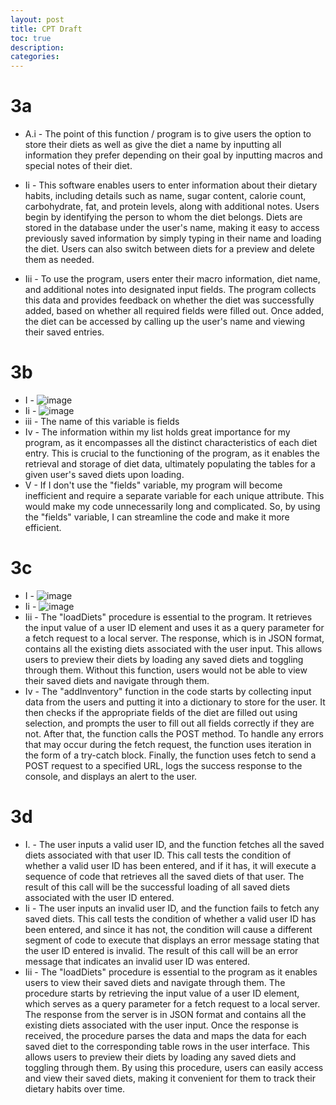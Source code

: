 ```yaml
---
layout: post
title: CPT Draft
toc: true
description: 
categories: 
---
```


# 3a 
- A.i - The point of this function / program is to give users the option to store their diets as well as give the diet a name by inputting all information they prefer depending on their goal by inputting macros and special notes of their diet.

- Ii - This software enables users to enter information about their dietary habits, including details such as name, sugar content, calorie count, carbohydrate, fat, and protein levels, along with additional notes. Users begin by identifying the person to whom the diet belongs. Diets are stored in the database under the user's name, making it easy to access previously saved information by simply typing in their name and loading the diet. Users can also switch between diets for a preview and delete them as needed.

- Iii - To use the program, users enter their macro information, diet name, and additional notes into designated input fields. The program collects this data and provides feedback on whether the diet was successfully added, based on whether all required fields were filled out. Once added, the diet can be accessed by calling up the user's name and viewing their saved entries.

# 3b
- I - ![image](https://user-images.githubusercontent.com/111910633/232545512-18c1b286-60d8-4a8a-917c-1b44a7f3ccd9.png)
- Ii - ![image](https://user-images.githubusercontent.com/111910633/232546134-e0a918fc-1b44-4162-9376-a6a3e2bbf396.png)
- iii - The name of this variable is fields
- Iv - The information within my list holds great importance for my program, as it encompasses all the distinct characteristics of each diet entry. This is crucial to the functioning of the program, as it enables the retrieval and storage of diet data, ultimately populating the tables for a given user's saved diets upon loading.
- V - If I don't use the "fields" variable, my program will become inefficient and require a separate variable for each unique attribute. This would make my code unnecessarily long and complicated. So, by using the "fields" variable, I can streamline the code and make it more efficient.

# 3c
- I - ![image](https://user-images.githubusercontent.com/111910633/232547915-df9068d8-a8c6-4a13-8be5-c7c352710298.png)
- Ii - ![image](https://user-images.githubusercontent.com/111910633/232547688-86ff2327-dd54-4ce6-aff2-deb61d0fb477.png)
- Iii - The "loadDiets" procedure is essential to the program. It retrieves the input value of a user ID element and uses it as a query parameter for a fetch request to a local server. The response, which is in JSON format, contains all the existing diets associated with the user input. This allows users to preview their diets by loading any saved diets and toggling through them. Without this function, users would not be able to view their saved diets and navigate through them.
- Iv - The "addInventory" function in the code starts by collecting input data from the users and putting it into a dictionary to store for the user. It then checks if the appropriate fields of the diet are filled out using selection, and prompts the user to fill out all fields correctly if they are not. After that, the function calls the POST method. To handle any errors that may occur during the fetch request, the function uses iteration in the form of a try-catch block. Finally, the function uses fetch to send a POST request to a specified URL, logs the success response to the console, and displays an alert to the user.
# 3d
- I. - The user inputs a valid user ID, and the function fetches all the saved diets associated with that user ID. This call tests the condition of whether a valid user ID has been entered, and if it has, it will execute a sequence of code that retrieves all the saved diets of that user. The result of this call will be the successful loading of all saved diets associated with the user ID entered.
- Ii -  The user inputs an invalid user ID, and the function fails to fetch any saved diets. This call tests the condition of whether a valid user ID has been entered, and since it has not, the condition will cause a different segment of code to execute that displays an error message stating that the user ID entered is invalid. The result of this call will be an error message that indicates an invalid user ID was entered.
- Iii - The "loadDiets" procedure is essential to the program as it enables users to view their saved diets and navigate through them. The procedure starts by retrieving the input value of a user ID element, which serves as a query parameter for a fetch request to a local server. The response from the server is in JSON format and contains all the existing diets associated with the user input.
Once the response is received, the procedure parses the data and maps the data for each saved diet to the corresponding table rows in the user interface. This allows users to preview their diets by loading any saved diets and toggling through them. By using this procedure, users can easily access and view their saved diets, making it convenient for them to track their dietary habits over time.